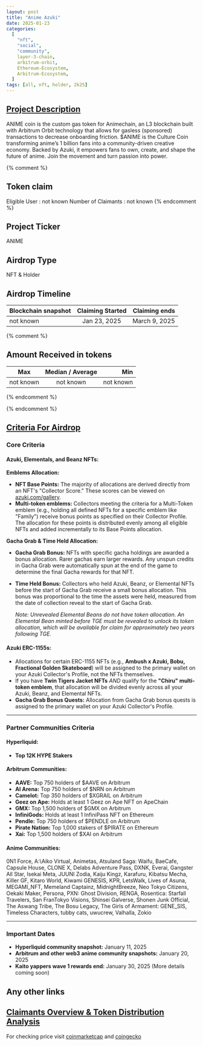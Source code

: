 ```yaml
---
layout: post
title: "Anime Azuki"
date: 2025-01-23
categories:
  [
    "nft",
    "social",
    "community",
    layer-3-chain,
    arbitrum-orbit,
    Ethereum-Ecosystem,
    Arbitrum-Ecosystem,
  ]
tags: [all, nft, holder, 2k25]
---
```


## [Project Description](https://www.anime.xyz/)

ANIME coin is the custom gas token for Animechain, an L3 blockchain built with Arbitrum Orbit technology that allows for gasless (sponsored) transactions to decrease onboarding friction. $ANIME is the Culture Coin transforming anime’s 1 billion fans into a community-driven creative economy. Backed by Azuki, it empowers fans to own, create, and shape the future of anime. Join the movement and turn passion into power.

{% comment %}

## Token claim

Eligible User : not known
Number of Claimants : not known
{% endcomment %}

## Project Ticker

ANIME

## Airdrop Type

NFT & Holder

## Airdrop Timeline

| Blockchain snapshot | Claiming Started | Claiming ends |
| ------------------- | :--------------: | ------------: |
| not known           |   Jan 23, 2025   | March 9, 2025 |

{% comment %}

## Amount Received in tokens

| Max       | Median / Average |       Min |
| --------- | :--------------: | --------: |
| not known |    not known     | not known |

{% endcomment %}

{% endcomment %}

## [Criteria For Airdrop](https://www.anime.xyz/faq#token-allocation-determination)

### Core Criteria

#### Azuki, Elementals, and Beanz NFTs:

**Emblems Allocation:**

- **NFT Base Points:** The majority of allocations are derived directly from an NFT's "Collector Score." These scores can be viewed on [azuki.com/gallery](https://azuki.com/gallery).
- **Multi-token emblems:** Collectors meeting the criteria for a Multi-Token emblem (e.g., holding all defined NFTs for a specific emblem like "Family") receive bonus points as specified on their Collector Profile. The allocation for these points is distributed evenly among all eligible NFTs and added incrementally to its Base Points allocation.

**Gacha Grab & Time Held Allocation:**

- **Gacha Grab Bonus:** NFTs with specific gacha holdings are awarded a bonus allocation. Rarer gachas earn larger rewards. Any unspun credits in Gacha Grab were automatically spun at the end of the game to determine the final Gacha rewards for that NFT.
- **Time Held Bonus:** Collectors who held Azuki, Beanz, or Elemental NFTs before the start of Gacha Grab receive a small bonus allocation. This bonus was proportional to the time the assets were held, measured from the date of collection reveal to the start of Gacha Grab.

  _Note: Unrevealed Elemental Beans do not have token allocation. An Elemental Bean minted before TGE must be revealed to unlock its token allocation, which will be available for claim for approximately two years following TGE._

#### Azuki ERC-1155s:

- Allocations for certain ERC-1155 NFTs (e.g., **Ambush x Azuki, Bobu, Fractional Golden Skateboard**) will be assigned to the primary wallet on your Azuki Collector's Profile, not the NFTs themselves.
- If you have **Twin Tigers Jacket NFTs** _AND_ qualify for the **"Chiru" multi-token emblem**, that allocation will be divided evenly across all your Azuki, Beanz, and Elemental NFTs.
- **Gacha Grab Bonus Quests:** Allocation from Gacha Grab bonus quests is assigned to the primary wallet on your Azuki Collector's Profile.

---

### Partner Communities Criteria

#### Hyperliquid:

- **Top 12K HYPE Stakers**

#### Arbitrum Communities:

- **AAVE:** Top 750 holders of $AAVE on Arbitrum
- **AI Arena:** Top 750 holders of $NRN on Arbitrum
- **Camelot:** Top 350 holders of $XGRAIL on Arbitrum
- **Geez on Ape:** Holds at least 1 Geez on Ape NFT on ApeChain
- **GMX:** Top 1,500 holders of $GMX on Arbitrum
- **InfiniGods:** Holds at least 1 InfiniPass NFT on Ethereum
- **Pendle:** Top 750 holders of $PENDLE on Arbitrum
- **Pirate Nation:** Top 1,000 stakers of $PIRATE on Ethereum
- **Xai:** Top 1,500 holders of $XAI on Arbitrum

#### Anime Communities:

0N1 Force, A:\Aiko Virtual, Animetas, Atsuland Saga: Waifu, BaeCafe, Capsule House, CLONE X, Delabs Adventure Pass, DXNK, Everai, Gangster All Star, Isekai Meta, JUUNI Zodia, Kaiju Kingz, Karafuru, Kibatsu Mecha, Killer GF, Kitaro World, Kiwami GENESIS, KPR, LetsWalk, Lives of Asuna, MEGAMI_NFT, Memeland Captainz, MidnightBreeze, Neo Tokyo Citizens, Oekaki Maker, Persona, PXN: Ghost Division, RENGA, Rosentica: Starfall Travelers, San FranTokyo Visions, Shinsei Galverse, Shonen Junk Official, The Aswang Tribe, The Bosu Legacy, The Girls of Armament: GENE_SIS, Timeless Characters, tubby cats, uwucrew, Valhalla, Zokio

---

### Important Dates

- **Hyperliquid community snapshot:** January 11, 2025
- **Arbitrum and other web3 anime community snapshots:** January 20, 2025
- **Kaito yappers wave 1 rewards end:** January 30, 2025 (More details coming soon)

## Any other links

## [Claimants Overview & Token Distribution Analysis](https://dune.com/entropy_advisors/anime-airdrop-analysis)

For checking price visit [coinmarketcap](https://coinmarketcap.com/currencies/anime) and [coingecko](https://www.coingecko.com/en/coins/anime)
